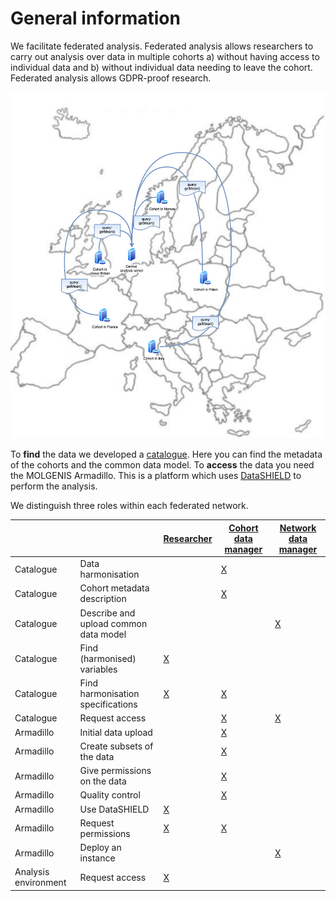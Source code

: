# General information
We facilitate federated analysis. Federated analysis allows researchers to carry out analysis over data in multiple cohorts a) without having access to individual data and b) without individual data needing to leave the cohort. Federated analysis allows GDPR-proof research.

![Figure 1: Federated analysis](img/cat_federated-analysis.png)

To **find** the data we developed a [catalogue](https://data-catalogue.molgeniscloud.org/catalogue/catalogue/#/explorer/details). Here you can find the metadata of the cohorts and the common data model. To **access** the data you need the MOLGENIS Armadillo. This is a platform which uses [DataSHIELD](https://datashield.org/) to perform the analysis.

We distinguish three roles within each federated network.

|     |     | [Researcher](cat_researcher.md) | [Cohort data manager](cat_cohort-data-manager.md) | [Network data manager](cat_network-data-manager.md) |
| --- | --- | --- | --- | --- |
| Catalogue | Data harmonisation | | [X](cat_cohort-data-manager.md#data-harmonisation) | |
| Catalogue | Cohort metadata description | | [X](cat_cohort-data-manager.md#define-cohort-metadata) | |
| Catalogue | Describe and upload common data model | | | [X](cat_network-data-manager.md#define-network-metadata) |
| Catalogue | Find (harmonised) variables | [X](cat_researcher.md#find-variables) | | |
| Catalogue | Find harmonisation specifications | [X](cat_researcher.md#find-harmonisation-details) | [X](cat_cohort-data-manager.md#define-harmonisations) | |
| Catalogue | Request access | | [X](cat_cohort-data-manager.md#request-access) | [X](cat_network-data-manager.md#request-access) |
| Armadillo | Initial data upload | | [X](cat_cohort-data-manager.md#initial-data-upload) | |
| Armadillo | Create subsets of the data | | [X](cat_cohort-data-manager.md#create-subsets) | |
| Armadillo | Give permissions on the data | | [X](cat_cohort-data-manager.md#give-permissions-on-the-data) | |
| Armadillo | Quality control | | [X](cat_cohort-data-manager.md#quality-control) | |
| Armadillo | Use DataSHIELD | [X](cat_researcher.md#use-datashield) | | |
| Armadillo | Request permissions | [X](cat_researcher.md#request-permissions) | [X](cat_cohort-data-manager.md#request-permissions) | |
| Armadillo | Deploy an instance | | | [X](cat_network-data-manager.md#deploy-an-instance) |
| Analysis environment | Request access | [X](cat_researcher.md#request-access) | | |